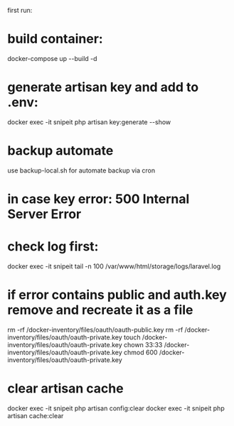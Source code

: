 first run:
# build container:
docker-compose up --build -d
# generate artisan key and add to .env:
docker exec -it snipeit php artisan key:generate --show

# backup automate
use backup-local.sh for automate backup via cron

# in case key error: 500 Internal Server Error
# check log first:
docker exec -it snipeit tail -n 100 /var/www/html/storage/logs/laravel.log

# if error contains public and auth.key remove and recreate it as a file
rm -rf /docker-inventory/files/oauth/oauth-public.key
rm -rf /docker-inventory/files/oauth/oauth-private.key
touch /docker-inventory/files/oauth/oauth-private.key
chown 33:33 /docker-inventory/files/oauth/oauth-private.key
chmod 600 /docker-inventory/files/oauth/oauth-private.key
# clear artisan cache
docker exec -it snipeit php artisan config:clear
docker exec -it snipeit php artisan cache:clear